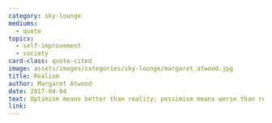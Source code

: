 ```yaml
---
category: sky-lounge
mediums:
  - quote
topics:
  - self-improvement
  - society
card-class: quote-cited
image: assets/images/categories/sky-lounge/margaret_atwood.jpg
title: Realism
author: Margaret Atwood
date: 2017-04-04
text: Optimism means better than reality; pessimism means worse than reality. I'm a realist.
link:
---
```

